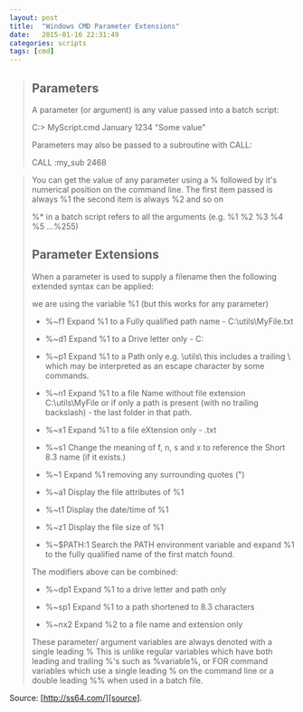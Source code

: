 ```yaml
---
layout: post
title:  "Windows CMD Parameter Extensions"
date:   2015-01-16 22:31:49
categories: scripts
tags: [cmd]
---
```


> Parameters
> ----------
>
> A parameter (or argument) is any value passed into a batch script:
>
> C:> MyScript.cmd January 1234 "Some value"
>
> Parameters may also be passed to a subroutine with CALL:
>
> CALL :my_sub 2468

> You can get the value of any parameter using a % followed by it's numerical
> position on the command line. The first item passed is always %1 the second
> item is always %2 and so on
>
> %* in a batch script refers to all the arguments (e.g. %1 %2 %3 %4 %5
> ...%255)
>
> Parameter Extensions
> --------------------
>
> When a parameter is used to supply a filename then the following extended
> syntax can be applied:
>
> we are using the variable %1 (but this works for any parameter)
>
> * %~f1 Expand %1 to a Fully qualified path name - C:\utils\MyFile.txt
>
> * %~d1 Expand %1 to a Drive letter only - C:
>
> * %~p1 Expand %1 to a Path only e.g. \utils\ this includes a trailing \ which
> may be interpreted as an escape character by some commands.
>
> * %~n1 Expand %1 to a file Name without file extension C:\utils\MyFile or if
> only a path is present (with no trailing backslash\) - the last folder in
> that path.
>
> * %~x1 Expand %1 to a file eXtension only - .txt
>
> * %~s1 Change the meaning of f, n, s and x to reference the Short 8.3 name
> (if it exists.)
>
> * %~1   Expand %1 removing any surrounding quotes (")
>
> * %~a1 Display the file attributes of %1
>
> * %~t1 Display the date/time of %1
>
> * %~z1 Display the file size of %1
>
> * %~$PATH:1 Search the PATH environment variable and expand %1 to the fully
> qualified name of the first match found.
>
> The modifiers above can be combined:
>
> * %~dp1 Expand %1 to a drive letter and path only
>
> * %~sp1 Expand %1 to a path shortened to 8.3 characters
>
> * %~nx2 Expand %2 to a file name and extension only
>
> These parameter/ argument variables are always denoted with a single leading
> % This is unlike regular variables which have both leading and trailing %'s
> such as %variable%, or FOR command variables which use a single leading % on
> the command line or a double leading %% when used in a batch file.

Source: [http://ss64.com/][source].

[source]: http://ss64.com/nt/syntax-args.html
